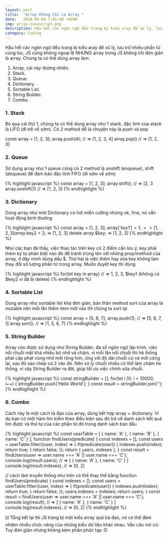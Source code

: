 ```yaml
---
layout: post
title:  "Array Không Chỉ Là Array "
date:   2018-09-09 7:45:40 +0200
img: array-javascript.png
description: Hầu hết các ngôn ngữ đều trang bị kiểu aray để xử lý, lưu trữ nhiều phần tử cùng lúc, JS cũng không ngoại lệ NHƯNG array trong JS không chỉ đơn giản là array.
category: Coding
---
```


Hầu hết các ngôn ngữ đều trang bị kiểu aray để xử lý, lưu trữ nhiều phần tử cùng lúc, JS cũng không ngoại lệ NHƯNG array trong JS không chỉ đơn giản là array.
Chúng ta có thể dùng array làm:

1. Array, cái này đương nhiên.
2. Stack.
3. Queue.
4. Dictionary.
5. Sortable List.
6. String Builder.
7. Combo.

### 1️. Stack
Bỏ qua cái thứ 1, chúng ta có thể dùng array như 1 stack, đặc tính của stack là LIFO (đi trễ về sớm). Có 2 method để là chuyện này là push và pop

const array = [1, 2, 3];
array.push(4); // => [1, 2, 3, 4]
array.pop() // => [1, 2, 3]

### 2. Queue 
Sử dụng array như 1 queue cũng có 2 method là unshift (enqueue), shift (dequeue) để đảm bảo đặc tính FIFO (đi sớm về sớm)

{% highlight javascript %}
const array = [1, 2, 3];
array.shift(); // => [2, 3
array.unshift(1) // => [1, 2, 3]
{% endhighlight %}

### 3. Dictionary
Dùng array như môt Dictionary có hơi miễn cưỡng nhưng ok, fine, nó vẫn hoạt động bình thường

{% highlight javascript %}
const array = [1, 2, 3];
array['$key1'] = 1; => [1, 2, 3]
array.$key2 = 2; => [1, 2, 3]
delete array.$key; => [1, 2, 3]
{% endhighlight %}

Như các bạn đã thấy, việc thao tác trên key có 2 điểm cần lưu ý, key phải thêm ký tự phân biệt nào đó để tránh trùng tên với những prop/method của array, ở đây mình dùng dấu $. Thứ hai là việc thêm hay xóa key không làm thay đổi số lượng phần tử trong array. Muốn duyệt key thì dùng

{% highlight javascript %}
for(let key in array) // => 1, 2, 3, $key1 (không có $key2 vì đã bị delete)
{% endhighlight %}

### 4. Sortable List
Dùng array như sortable list khá đơn giản, bản thân method sort của array là mutable nên mỗi lần thêm item mới vào thì chúng ta sort lại

{% highlight javascript %}
const array = [5, 6, 7];
array.push(1); // => [5, 6, 7, 1]
array.sort(); // => [1, 5, 6, 7]
{% endhighlight %}

### 5. String Builder
Array còn được sử dụng như String Builder, đa số ngôn ngữ lập trình, việc nối chuỗi mất khá nhiều bộ nhớ và chậm, vi mỗi lần nối chuỗi thì hệ thống phải cấp phát vùng nhớ mới rộng hơn, ứng với độ dài chuỗi củ và mới cộng lại, sau đó sao chép cả 2 vào đó. Nên xử lý chuỗi nhiều có thể làm chậm he thống, vì vậy String Builder ra đời, giúp tối ưu việc chỉnh sửa chuỗi.

{% highlight javascript %}
const stringBuilder = [];
for(let i [0; i < 10000; i++) {
  stringBuilder.push('Hello World');
}
const result = stringBuilder.join('');
{% endhighlight %}

### 6. Combo
Cách này là một cách tà đạo của array, dùng kết hợp array + dictionary. Ví dụ bạn có một hàm tìm kiếm theo điều kiện sau đó trả về danh sách kết quả tìm được và thứ tự của các phần tử đó trong danh sách ban đầu

{% highlight javascript %}
const userTable = [ { name: 'A' }, { name: 'B' }, { name: 'C' } ];
function findUsers(predicate) {
  const indexes = [];
  const users = userTable.filter((user, index) => {
    if(predicate(user)) {
      indexes.push(index);
      return true;
    }
    return false;
  });
  return { users, indexes };
}
const result = findUsers(user => user.name === 'A' || user.name === 'C');
console.log(result.users); // => [ { name: 'A' }, { name: 'C' } ]
console.log(result.indexes); // => [0, 2]


// cách làm truyền thống như trên có thể thay thế bằng
function findUsers(predicate) {
  const indexes = [];
  const users = userTable.filter((user, index) => {
    if(predicate(user)) {
      indexes.push(index);
      return true;
    }
    return false;
  });
  users.indexes = indexes;
  return users;
}
const result = findUsers(user => user.name === 'A' || user.name === 'C');
console.log(result); // => [ { name: 'A' }, { name: 'C' } ]
console.log(result.indexes); // => [0, 2]
{% endhighlight %}

☑️ Tổng kết lại thì JS trang bị một kiểu array quá bá đạo, nó có thể đảm nhiệm nhiều chức năng của những kiểu dữ liệu khác nhau. Vẫn câu nói cũ: Tuy đơn giản nhưng không kém phần phức tạp :D
